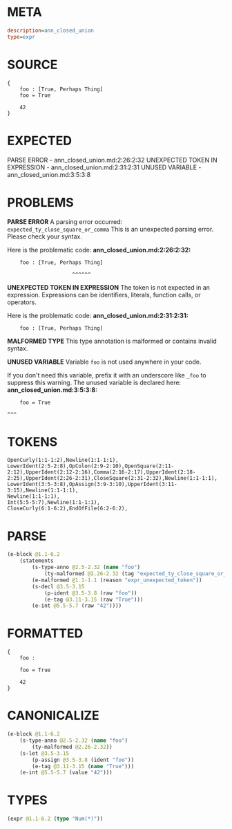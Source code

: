# META
~~~ini
description=ann_closed_union
type=expr
~~~
# SOURCE
~~~roc
{
    foo : [True, Perhaps Thing]
    foo = True

    42
}
~~~
# EXPECTED
PARSE ERROR - ann_closed_union.md:2:26:2:32
UNEXPECTED TOKEN IN EXPRESSION - ann_closed_union.md:2:31:2:31
UNUSED VARIABLE - ann_closed_union.md:3:5:3:8
# PROBLEMS
**PARSE ERROR**
A parsing error occurred: `expected_ty_close_square_or_comma`
This is an unexpected parsing error. Please check your syntax.

Here is the problematic code:
**ann_closed_union.md:2:26:2:32:**
```roc
    foo : [True, Perhaps Thing]
```
                         ^^^^^^


**UNEXPECTED TOKEN IN EXPRESSION**
The token  is not expected in an expression.
Expressions can be identifiers, literals, function calls, or operators.

Here is the problematic code:
**ann_closed_union.md:2:31:2:31:**
```roc
    foo : [True, Perhaps Thing]
```
                              


**MALFORMED TYPE**
This type annotation is malformed or contains invalid syntax.

**UNUSED VARIABLE**
Variable ``foo`` is not used anywhere in your code.

If you don't need this variable, prefix it with an underscore like `_foo` to suppress this warning.
The unused variable is declared here:
**ann_closed_union.md:3:5:3:8:**
```roc
    foo = True
```
    ^^^


# TOKENS
~~~zig
OpenCurly(1:1-1:2),Newline(1:1-1:1),
LowerIdent(2:5-2:8),OpColon(2:9-2:10),OpenSquare(2:11-2:12),UpperIdent(2:12-2:16),Comma(2:16-2:17),UpperIdent(2:18-2:25),UpperIdent(2:26-2:31),CloseSquare(2:31-2:32),Newline(1:1-1:1),
LowerIdent(3:5-3:8),OpAssign(3:9-3:10),UpperIdent(3:11-3:15),Newline(1:1-1:1),
Newline(1:1-1:1),
Int(5:5-5:7),Newline(1:1-1:1),
CloseCurly(6:1-6:2),EndOfFile(6:2-6:2),
~~~
# PARSE
~~~clojure
(e-block @1.1-6.2
	(statements
		(s-type-anno @2.5-2.32 (name "foo")
			(ty-malformed @2.26-2.32 (tag "expected_ty_close_square_or_comma")))
		(e-malformed @1.1-1.1 (reason "expr_unexpected_token"))
		(s-decl @3.5-3.15
			(p-ident @3.5-3.8 (raw "foo"))
			(e-tag @3.11-3.15 (raw "True")))
		(e-int @5.5-5.7 (raw "42"))))
~~~
# FORMATTED
~~~roc
{
	foo : 
	
	foo = True

	42
}
~~~
# CANONICALIZE
~~~clojure
(e-block @1.1-6.2
	(s-type-anno @2.5-2.32 (name "foo")
		(ty-malformed @2.26-2.32))
	(s-let @3.5-3.15
		(p-assign @3.5-3.8 (ident "foo"))
		(e-tag @3.11-3.15 (name "True")))
	(e-int @5.5-5.7 (value "42")))
~~~
# TYPES
~~~clojure
(expr @1.1-6.2 (type "Num(*)"))
~~~
